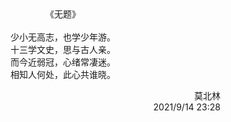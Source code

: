 <center>
《无题》<br>
<br>
少小无高志，也学少年游。<br>
十三学文史，思与古人亲。<br>
而今近弱冠，心绪常凄迷。<br>
相知人何处，此心共谁晓。
</center>


<p align="right">莫北林<br>2021/9/14 23:28</p>
<p align="right"></p>